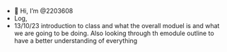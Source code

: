 - 👋 Hi, I’m @2203608
- Log,
- 13/10/23 introduction to class and what the overall moduel is and what we are going to be doing. Also looking through th emodule outline to have a better understanding of everything 

